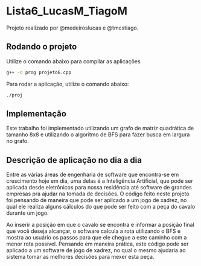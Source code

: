 # Lista6_LucasM_TiagoM

  Projeto realizado por @medeiroslucas e @tmcstiago.
  
## Rodando o projeto
  
  Utilize o comando abaixo para compilar as aplicações
  
```sh
g++ -o prog projeto6.cpp
```

  Para rodar a aplicação, utilize o comando abaixo:

```sh
./proj
```

## Implementação

  Este trabalho foi implementado utilizando um grafo de matriz quadrática de tamanho 8x8 e utilizando o algoritmo de BFS para fazer busca em largura no grafo.
  
 ## Descrição de aplicação no dia a dia
 
Entre as várias áreas de engenharia de software que encontra-se em crescimento hoje em dia, uma delas é a Inteligência Artificial, que pode ser aplicada desde eletrônicos para nossa residência até software de grandes empresas pra ajudar na tomada de decisões.
O código feito neste projeto foi pensando de maneira que pode ser aplicado a um jogo de xadrez, no qual ele realiza alguns cálculos do que pode ser feito com a peça do cavalo durante um jogo.
 
Ao inserir a posição em que o cavalo se encontra e informar a posição final que você deseja alcançar, o software calcula a rota utilizando o BFS e mostra ao usuário os passos para que ele chegue a este caminho com a menor rota possível.
Pensando em maneira prática, este código pode ser aplicado a um software de jogo de xadrez, no qual o mesmo ajudaria ao sistema tomar as melhores decisões para mexer esta peça.
